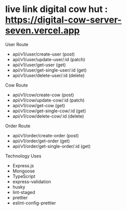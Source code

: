 # live link digital cow hut : https://digital-cow-server-seven.vercel.app



User Route
* api/v1/user/create-user  (post)
* api/v1/user/update-user/:id  (patch)
* api/v1/user/get-user  (get)
* api/v1/user/get-single-user/:id  (get)
* api/v1/user/delete-user/:id  (delete)

Cow Route
* api/v1/cow/create-cow  (post)
* api/v1/cow/update-cow/:id  (patch)
* api/v1/cow/get-cow  (get)
* api/v1/cow/get-single-cow/:id  (get)
* api/v1/cow/delete-cow/:id  (delete)

Order Route
* api/v1/order/create-order  (post)
* api/v1/order/get-order  (get)
* api/v1/order/get-single-order/:id  (get)

Technology Uses
* Express.js
* Mongoose
* TypeScript
* express-validation
* husky
* lint-staged
* prettier
* eslint-config-prettier

